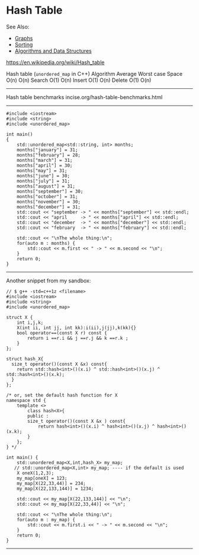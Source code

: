 # Hash Table

See Also:
- [Graphs](Graphs.md)
- [Sorting](Sorting.md)
- [Algorithms and Data Structures](AlgorithmsDataStructures.md)


https://en.wikipedia.org/wiki/Hash_table


Hash table (`unordered_map` in C++)
Algorithm	Average	Worst case
Space		O(n)	O(n)
Search		O(1)	O(n)
Insert		O(1)	O(n)
Delete		O(1)	O(n)

---

Hash table benchmarks
incise.org/hash-table-benchmarks.html

---

    #include <iostream>
    #include <string>
    #include <unordered_map>
     
    int main()
    {
        std::unordered_map<std::string, int> months;
        months["january"] = 31;
        months["february"] = 28;
        months["march"] = 31;
        months["april"] = 30;
        months["may"] = 31;
        months["june"] = 30;
        months["july"] = 31;
        months["august"] = 31;
        months["september"] = 30;
        months["october"] = 31;
        months["november"] = 30;
        months["december"] = 31;
        std::cout << "september -> " << months["september"] << std::endl;
        std::cout << "april     -> " << months["april"] << std::endl;
        std::cout << "december  -> " << months["december"] << std::endl;
        std::cout << "february  -> " << months["february"] << std::endl;
        
        std::cout << "\nThe whole thing:\n";
        for(auto m : months) {
            std::cout << m.first << " -> " << m.second << "\n";
        }
        return 0;
    }
        
---

Another snippet from my sandbox:    
    
    // $ g++ -std=c++1z <filename> 
    #include <iostream>
    #include <string>
    #include <unordered_map>
    
    struct X {
        int i,j,k;
        X(int ii, int jj, int kk):i(ii),j(jj),k(kk){}
        bool operator==(const X r) const {
            return i ==r.i && j ==r.j && k ==r.k ;
        }
    };
    
    struct hash_X{
      size_t operator()(const X &x) const{
        return std::hash<int>()(x.i) ^ std::hash<int>()(x.j) ^ std::hash<int>()(x.k);
      }
    };
     
    /* or, set the default hash function for X
    namespace std {
        template <>
            class hash<X>{
            public :
            size_t operator()(const X &x ) const{
                return hash<int>()(x.i) ^ hash<int>()(x.j) ^ hash<int>()(x.k);
            }
        };
    } */
     
    int main() {
        std::unordered_map<X,int,hash_X> my_map;
       // std::unordered_map<X,int> my_map; ---- if the default is used
        X oneX(1,2,3);
        my_map[oneX] = 123;
        my_map[X(22,33,44)] = 234;
        my_map[X(22,133,144)] = 1234;
        
        std::cout << my_map[X(22,133,144)] << "\n";
        std::cout << my_map[X(22,33,44)] << "\n";
            
        std::cout << "\nThe whole thing:\n";
        for(auto m : my_map) {
            std::cout << m.first.i << " -> " << m.second << "\n";
        }
        return 0;
    }

---